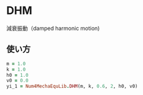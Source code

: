 DHM
===
減衰振動（damped harmonic motion)

## 使い方

```ruby
m = 1.0
k = 1.0
h0 = 1.0
v0 = 0.0
yi_1 = Num4MechaEquLib.DHM(m, k, 0.6, 2, h0, v0)
```

